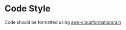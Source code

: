 # Code Style

Code should be formatted using [aws-cloudformation/rain](https://github.com/aws-cloudformation/rain)
